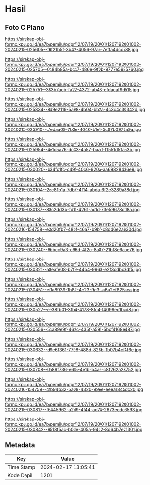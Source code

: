 # Hasil

## Foto C Plano

https://sirekap-obj-formc.kpu.go.id/ea7b/pemilu/pdpr/12/07/19/20/01/1207192001002-20240215-025605--f6f21b5f-3b42-4056-97ae-7effa4dcc788.jpg

https://sirekap-obj-formc.kpu.go.id/ea7b/pemilu/pdpr/12/07/19/20/01/1207192001002-20240215-025705--0c84b85a-bcc7-486e-9f0b-9777e5985760.jpg

https://sirekap-obj-formc.kpu.go.id/ea7b/pemilu/pdpr/12/07/19/20/01/1207192001002-20240215-025751--383b7acb-fa22-4372-ab43-efdacaf9d515.jpg

https://sirekap-obj-formc.kpu.go.id/ea7b/pemilu/pdpr/12/07/19/20/01/1207192001002-20240215-025834--8d9e2119-5a98-4b04-bb2a-4c3c4c30342d.jpg

https://sirekap-obj-formc.kpu.go.id/ea7b/pemilu/pdpr/12/07/19/20/01/1207192001002-20240215-025910--c1edaa69-7b3e-4046-b1e1-5c97b0972a9a.jpg

https://sirekap-obj-formc.kpu.go.id/ea7b/pemilu/pdpr/12/07/19/20/01/1207192001002-20240215-025954--4e1c5a76-dc33-4a57-baad-f1551d51a53b.jpg

https://sirekap-obj-formc.kpu.go.id/ea7b/pemilu/pdpr/12/07/19/20/01/1207192001002-20240215-030020--b34fc1fc-c49f-40c6-920a-aa69828436e9.jpg

https://sirekap-obj-formc.kpu.go.id/ea7b/pemilu/pdpr/12/07/19/20/01/1207192001002-20240215-030104--2ec81b1a-7db7-4f14-abda-6f2e3289a88d.jpg

https://sirekap-obj-formc.kpu.go.id/ea7b/pemilu/pdpr/12/07/19/20/01/1207192001002-20240215-030137--88c2dd3b-fd11-4261-ac1d-73e59678dd8a.jpg

https://sirekap-obj-formc.kpu.go.id/ea7b/pemilu/pdpr/12/07/19/20/01/1207192001002-20240216-154758--e3d20fb7-48bf-46a7-b9bf-c8dd6e2a630d.jpg

https://sirekap-obj-formc.kpu.go.id/ea7b/pemilu/pdpr/12/07/19/20/01/1207192001002-20240215-030240--6bbcc9a3-c96d-4f2c-8a87-21bf8e6abe76.jpg

https://sirekap-obj-formc.kpu.go.id/ea7b/pemilu/pdpr/12/07/19/20/01/1207192001002-20240215-030321--a8eafe08-b7f9-44b4-9963-e2f3cdbc3df5.jpg

https://sirekap-obj-formc.kpu.go.id/ea7b/pemilu/pdpr/12/07/19/20/01/1207192001002-20240215-030451--ef1a8939-1b82-4c23-9c3f-a6a2cf825aca.jpg

https://sirekap-obj-formc.kpu.go.id/ea7b/pemilu/pdpr/12/07/19/20/01/1207192001002-20240215-030527--ee38fb01-3fb4-4178-8fc4-f4099ec1bad8.jpg

https://sirekap-obj-formc.kpu.go.id/ea7b/pemilu/pdpr/12/07/19/20/01/1207192001002-20240215-030556--5ca89e9f-462c-435f-a591-5bcf4168e487.jpg

https://sirekap-obj-formc.kpu.go.id/ea7b/pemilu/pdpr/12/07/19/20/01/1207192001002-20240215-030632--d9e6f361-7798-488d-826b-1b07b4cf4f6e.jpg

https://sirekap-obj-formc.kpu.go.id/ea7b/pemilu/pdpr/12/07/19/20/01/1207192001002-20240215-030708--0a89f736-e6f5-4e1b-b4ae-c8f262a28752.jpg

https://sirekap-obj-formc.kpu.go.id/ea7b/pemilu/pdpr/12/07/19/20/01/1207192001002-20240216-154759--4fb94b32-5a08-4320-99ee-eeea1845dc20.jpg

https://sirekap-obj-formc.kpu.go.id/ea7b/pemilu/pdpr/12/07/19/20/01/1207192001002-20240215-030817--f6445962-a2d9-4f44-ad74-2673ecdc6593.jpg

https://sirekap-obj-formc.kpu.go.id/ea7b/pemilu/pdpr/12/07/19/20/01/1207192001002-20240215-030842--9518f5ac-b0de-405a-94c2-8d64b7e21301.jpg


## Metadata

| Key        | Value               |
| ---------- | ------------------- |
| Time Stamp | 2024-02-17 13:05:41 |
| Kode Dapil | 1201                |



